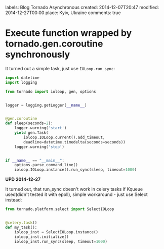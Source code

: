 labels: Blog
        Tornado
        Asynchronous
created: 2014-12-07T20:47
modified: 2014-12-27T00:00
place: Kyiv, Ukraine
comments: true

# Execute function wrapped by tornado.gen.coroutine synchronously

It turned out a simple task, just use ```IOLoop.run_sync```:

```python
import datetime
import logging

from tornado import ioloop, gen, options


logger = logging.getLogger(__name__)


@gen.coroutine
def sleep(seconds=2):
    logger.warning('start')
    yield gen.Task(
        ioloop.IOLoop.current().add_timeout,
        deadline=datetime.timedelta(seconds=seconds))
    logger.warning('stop')


if __name__ == "__main__":
    options.parse_command_line()
    ioloop.IOLoop.instance().run_sync(sleep, timeout=1000)
```

**UPD 2014-12-27**

It turned out, that run_sync doesn't work in celery tasks if Kqueue used(didn't tested it with epoll), simple workaround - just use Select instead:
```python
from tornado.platform.select import SelectIOLoop


@celery.task()
def my_task():
    ioloop_inst = SelectIOLoop.instance()
    ioloop_inst.initialize()
    ioloop_inst.run_sync(sleep, timeout=1000)
```
